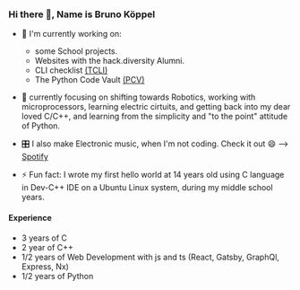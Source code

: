 ### Hi there 👋, Name is Bruno Köppel

- 🔭 I'm currently working on:
  - some School projects.
  - Websites with the hack.diversity Alumni.
  - CLI checklist [(TCLI)](https://github.com/BrunoKoppel/tcli)
  - The Python Code Vault [(PCV)](https://github.com/BrunoKoppel/pcv)

- 🌱 currently focusing on shifting towards Robotics, working with microprocessors, learning electric cirtuits, and getting back into my dear loved C/C++, and learning from the simplicity and "to the point" attitude of Python.

- 🎛 I also make Electronic music, when I'm not coding. Check it out 😄 --> [Spotify](https://open.spotify.com/artist/5XK2KlEZ95yiEOqE8BcbgE?si=O6LJDkVWTc-bZ6QWzuuuGA) 

- ⚡ Fun fact: I wrote my first hello world at 14 years old using C language in Dev-C++ IDE on a Ubuntu Linux system, during my middle school years.

#### Experience
- 3 years of C
- 2 year of C++
- 1/2 years of Web Development with js and ts (React, Gatsby, GraphQl, Express, Nx)
- 1/2 years of Python

<!--
**BrunoKoppel/brunokoppel** is a ✨ _special_ ✨ repository because its `README.md` (this file) appears on your GitHub profile.

Here are some ideas to get you started:

- 🔭 I’m currently working on ...
- 🌱 I’m currently learning ...
- 👯 I’m looking to collaborate on ...
- 🤔 I’m looking for help with ...
- 💬 Ask me about ...
- 📫 How to reach me: ...
- 😄 Pronouns: ...
- ⚡ Fun fact: ...
-->
